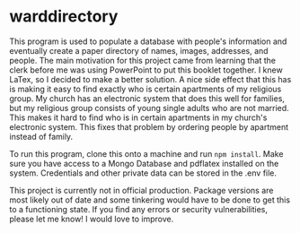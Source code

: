 # warddirectory

This program is used to populate a database with people's information and eventually create a paper directory of names, images, addresses, and people. The main motivation for this project came from learning that the clerk before me was using PowerPoint to put this booklet together. I knew LaTex, so I decided to make a better solution. A nice side effect that this has is making it easy to find exactly who is certain apartments of my religious group. My church has an electronic system that does this well for families, but my religious group consists of young single adults who are not married. This makes it hard to find who is in certain apartments in my church's electronic system. This fixes that problem by ordering people by apartment instead of family. 

To run this program, clone this onto a machine and run `npm install`. Make sure you have access to a Mongo Database and pdflatex installed on the system. Credentials and other private data can be stored in the .env file. 

This project is currently not in official production. Package versions are most likely out of date and some tinkering would have to be done to get this to a functioning state. If you find any errors or security vulnerabilities, please let me know! I would love to improve. 
